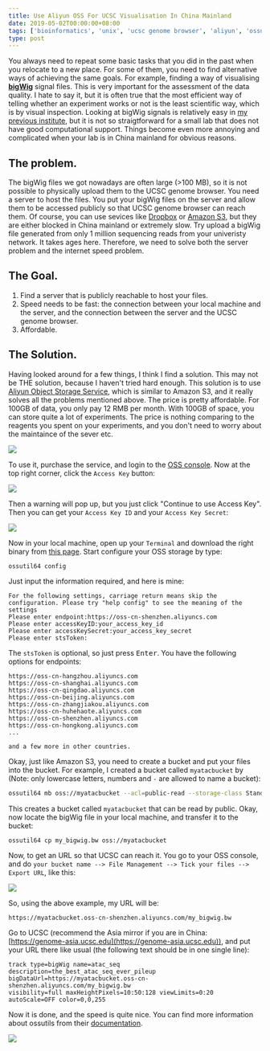 ```yaml
---
title: Use Aliyun OSS For UCSC Visualisation In China Mainland
date: 2019-05-02T00:00:00+08:00
tags: ['bioinformatics', 'unix', 'ucsc genome browser', 'aliyun', 'ossutils']
type: post
---
```


You always need to repeat some basic tasks that you did in the past when you relocate to a new place. For some of them, you need to find alternative ways of achieving the same goals. For example, finding a way of visualising __[bigWig](https://genome.ucsc.edu/goldenpath/help/bigWig.html)__ signal files. This is very important for the assessment of the data quality. I hate to say it, but it is often true that the most efficient way of telling whether an experiment works or not is the least scientific way, which is by visual inspection. Looking at bigWig signals is relatively easy in [my previous institute](https://randomstate.net/2018-07-02-setting-up-public-links-for-ucsc-visualisation/), but it is not so straigtforward for a small lab that does not have good computational support. Things become even more annoying and complicated when your lab is in China mainland for obvious reasons.

## The problem.

The bigWig files we got nowadays are often large (>100 MB), so it is not possible to physically upload them to the UCSC genome browser. You need a server to host the files. You put your bigWig files on the server and allow them to be accessed publicly so that UCSC genome browser can reach them. Of course, you can use sevices like [Dropbox](https://www.dropbox.com/) or [Amazon S3](https://aws.amazon.com/s3/), but they are either blocked in China mainland or extremely slow. Try upload a bigWig file generated from only 1 million sequencing reads from your univeristy network. It takes ages here. Therefore, we need to solve both the server problem and the internet speed problem.

## The Goal.

1. Find a server that is publicly reachable to host your files.
2. Speed needs to be fast: the connection between your local machine and the server, and the connection between the server and the UCSC genome browser.
3. Affordable.

## The Solution.

Having looked around for a few things, I think I find a solution. This may not be THE solution, because I haven't tried hard enough. This solution is to use [Aliyun Object Storage Service](https://www.aliyun.com/), which is similar to Amazon S3, and it really solves all the problems mentioned above. The price is pretty affordable. For 100GB of data, you only pay 12 RMB per month. With 100GB of space, you can store quite a lot of experiments. The price is nothing comparing to the reagents you spent on your experiments, and you don't need to worry about the maintaince of the sever etc.

![](/images/000/oss_price.png)

To use it, purchase the service, and login to the [OSS console](https://oss.console.aliyun.com). Now at the top right corner, click the `Access Key` button:

![](/images/000/oss_console.png)

Then a warning will pop up, but you just click "Continue to use Access Key". Then you can get your `Access Key ID` and your `Access Key Secret`:

![](/images/000/oss_accesskey.png)

Now in your local machine, open up your `Terminal` and download the right binary from [this page](https://help.aliyun.com/document_detail/50452.html?spm=a2c4g.11186623.6.1382.fe817e90clvugi). Start configure your OSS storage by type:

```
ossutil64 config
```

Just input the information required, and here is mine:

```
For the following settings, carriage return means skip the configuration. Please try "help config" to see the meaning of the settings
Please enter endpoint:https://oss-cn-shenzhen.aliyuncs.com
Please enter accessKeyID:your_access_key_id
Please enter accessKeySecret:your_access_key_secret
Please enter stsToken:
```

The `stsToken` is optional, so just press <kbd>Enter</kbd>. You have the following options for endpoints:

```
https://oss-cn-hangzhou.aliyuncs.com
https://oss-cn-shanghai.aliyuncs.com
https://oss-cn-qingdao.aliyuncs.com
https://oss-cn-beijing.aliyuncs.com
https://oss-cn-zhangjiakou.aliyuncs.com
https://oss-cn-huhehaote.aliyuncs.com
https://oss-cn-shenzhen.aliyuncs.com
https://oss-cn-hongkong.aliyuncs.com
...

and a few more in other countries.
```

Okay, just like Amazon S3, you need to create a bucket and put your files into the bucket. For example, I created a bucket called `myatacbucket` by (Note: only lowercase letters, numbers and `-` are allowed to name a bucket):

```bash
ossutil64 mb oss://myatacbucket --acl=public-read --storage-class Standard
```

This creates a bucket called `myatacbucket` that can be read by public. Okay, now locate the bigWig file in your local machine, and transfer it to the bucket:

```bash
ossutil64 cp my_bigwig.bw oss://myatacbucket
```

Now, to get an URL so that UCSC can reach it. You go to your OSS console, and do `your bucket name --> File Management --> Tick your files --> Export URL`, like this:

![](/images/000/oss_url.png)

So, using the above example, my URL will be:

```
https://myatacbucket.oss-cn-shenzhen.aliyuncs.com/my_bigwig.bw
```

Go to UCSC (recommend the Asia mirror if you are in China: [https://genome-asia.ucsc.edu](https://genome-asia.ucsc.edu)), and put your URL there like usual (the following text should be in one single line):

```
track type=bigWig name=atac_seq description=the_best_atac_seq_ever_pileup
bigDataUrl=https://myatacbucket.oss-cn-shenzhen.aliyuncs.com/my_bigwig.bw
visibility=full maxHeightPixels=10:50:128 viewLimits=0:20 autoScale=OFF color=0,0,255
```

Now it is done, and the speed is quite nice. You can find more information about ossutils from their [documentation](https://help.aliyun.com/document_detail/50452.html?spm=a2c4g.11186623.6.1382.1e0a1594MxR9iZ).

![](/images/000/ucsc_vis.png)
